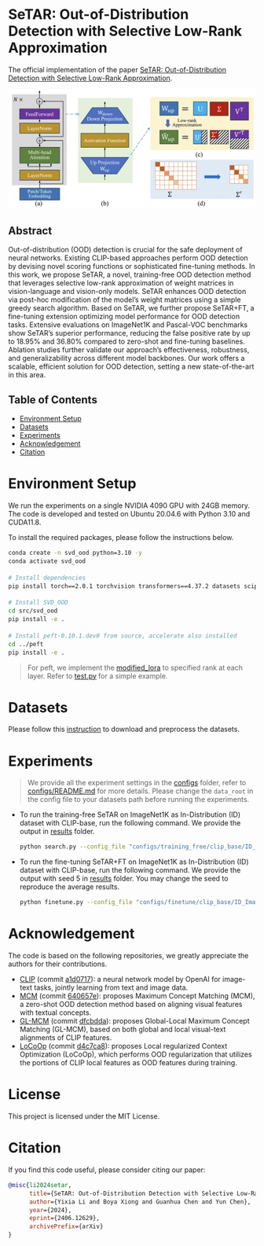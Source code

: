 # SeTAR: Out-of-Distribution Detection with Selective Low-Rank Approximation

The official implementation of the paper [SeTAR: Out-of-Distribution Detection with Selective Low-Rank Approximation](https://arxiv.org/abs/2406.12629).

![Overview](./assests/images/overview.png)

## Abstract

Out-of-distribution (OOD) detection is crucial for the safe deployment of neural networks. Existing CLIP-based approaches perform OOD detection by devising novel scoring functions or sophisticated fine-tuning methods. In this work, we propose SeTAR, a novel, training-free OOD detection method that leverages selective low-rank approximation of weight matrices in vision-language and vision-only models. SeTAR enhances OOD detection via post-hoc modification of the model’s weight matrices using a simple greedy search algorithm. Based on SeTAR, we further propose SeTAR+FT, a fine-tuning extension optimizing model performance for OOD detection tasks. Extensive evaluations on ImageNet1K and Pascal-VOC benchmarks show SeTAR’s superior performance, reducing the false positive rate by up to 18.95% and 36.80% compared to zero-shot and fine-tuning baselines. Ablation studies further validate our approach’s effectiveness, robustness, and generalizability across different model backbones. Our work offers a scalable, efficient solution for OOD detection, setting a new state-of-the-art in this area.

## Table of Contents

- [Environment Setup](#environment-setup)
- [Datasets](#datasets)
- [Experiments](#experiments)
- [Acknowledgement](#acknowledgement)
- [Citation](#citation)


# Environment Setup

We run the experiments on a single NVIDIA 4090 GPU with 24GB memory. The code is developed and tested on Ubuntu 20.04.6 with Python 3.10 and CUDA11.8.

To install the required packages, please follow the instructions below.

```bash
conda create -n svd_ood python=3.10 -y
conda activate svd_ood

# Install dependencies
pip install torch==2.0.1 torchvision transformers==4.37.2 datasets scipy scikit-learn matplotlib seaborn pandas tqdm ftfy timm tensorboard

# Install SVD_OOD
cd src/svd_ood
pip install -e .

# Install peft-0.10.1.dev0 from source, accelerate also installed
cd ../peft
pip install -e .
```

> For peft, we implement the [modified_lora](src/peft/peft/tuners/modified_lora) to specified rank at each layer. Refer to [test.py](src/peft/peft/tuners/modified_lora/test.py) for a simple example.

# Datasets

Please follow this [instruction](./data/README.md) to download and preprocess the datasets.

# Experiments

> We provide all the experiment settings in the [configs](./configs/) folder, refer to [configs/README.md](./configs/README.md) for more details. Please change the `data_root` in the config file to your datasets path before running the experiments.

- To run the training-free SeTAR on ImageNet1K as In-Distribution (ID) dataset with CLIP-base, run the following command. We provide the output in [results](results/training-free/clip_base/ID_ImageNet1K/SeTAR) folder.

    ```bash
    python search.py --config_file "configs/training_free/clip_base/ID_ImageNet/SeTAR.json"
    ```


- To run the fine-tuning SeTAR+FT on ImageNet1K as In-Distribution (ID) dataset with CLIP-base, run the following command. We provide the output with seed 5 in [results](results/finetune/clip_base/ID_ImageNet1K/SeTAR+FT) folder. You may change the seed to reproduce the average results.

    ```bash
    python finetune.py --config_file "configs/finetune/clip_base/ID_ImageNet1K/SeTAR+FT.json"
    ```


# Acknowledgement

The code is based on the following repositories, we greatly appreciate the authors for their contributions.

- [CLIP](https://github.com/openai/CLIP/tree/main) (commit [a1d0717](https://github.com/openai/CLIP/tree/a1d071733d7111c9c014f024669f959182114e33/clip)): a neural network model by OpenAI for image-text tasks, jointly learning from text and image data.
- [MCM](https://github.com/deeplearning-wisc/MCM) (commit [640657e](https://github.com/deeplearning-wisc/MCM/tree/640657ea67cb961045e0999301a6b8101dad65ba)): proposes Maximum Concept Matching (MCM), a zero-shot OOD detection method based on aligning visual features with textual concepts.
- [GL-MCM](https://github.com/atsumiyai/gl-mcm) (commit [dfcbdda](https://github.com/AtsuMiyai/GL-MCM/tree/dfcbddac2533e26f2ff16c1762c0965fc305f703)): proposes Global-Local Maximum Concept Matching (GL-MCM), based on both global and local visual-text alignments of CLIP features.
- [LoCoOp](https://github.com/AtsuMiyai/LoCoOp) (commit [d4c7ca8](https://github.com/AtsuMiyai/LoCoOp/tree/d4c7ca8534a09091aa4de37c4edd938a06d5bb6f)): proposes Local regularized Context Optimization (LoCoOp), which performs OOD regularization that utilizes the portions of CLIP local features as OOD features during training.


# License

This project is licensed under the MIT License.


# Citation

If you find this code useful, please consider citing our paper:

```bibtex
@misc{li2024setar,
      title={SeTAR: Out-of-Distribution Detection with Selective Low-Rank Approximation},
      author={Yixia Li and Boya Xiong and Guanhua Chen and Yun Chen},
      year={2024},
      eprint={2406.12629},
      archivePrefix={arXiv}
}
```